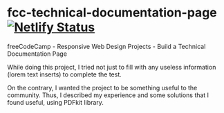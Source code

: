 # fcc-technical-documentation-page [![Netlify Status](https://api.netlify.com/api/v1/badges/6df2185f-9c70-4f9a-b75e-c73a15c3c1ca/deploy-status)](https://app.netlify.com/sites/fcc-technical-documentation-page-ac/deploys)

freeCodeCamp - Responsive Web Design Projects - Build a Technical Documentation Page

While doing this project, I tried not just to fill with any useless information (lorem text inserts) to complete the test.

On the contrary, I wanted the project to be something useful to the community. Thus, I described my experience and some solutions that I found useful, using PDFkit library.

